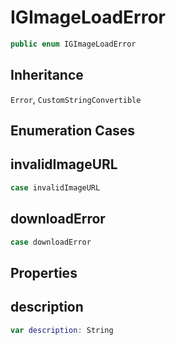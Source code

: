 # IGImageLoadError

``` swift
public enum IGImageLoadError
```

## Inheritance

`Error`, `CustomStringConvertible`

## Enumeration Cases

## invalidImageURL

``` swift
case invalidImageURL
```

## downloadError

``` swift
case downloadError
```

## Properties

## description

``` swift
var description: String
```
